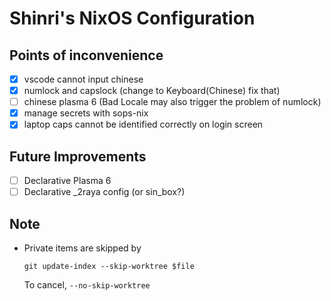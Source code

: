 # Shinri's NixOS Configuration

## Points of inconvenience

- [x] vscode cannot input chinese
- [x] numlock and capslock (change to Keyboard(Chinese) fix that)
- [ ] chinese plasma 6 (Bad Locale may also trigger the problem of numlock)
- [x] manage secrets with sops-nix
- [x] laptop caps cannot be identified correctly on login screen

## Future Improvements

- [ ] Declarative Plasma 6
- [ ] Declarative _2raya config (or sin_box?)

## Note

- Private items are skipped by

    ```fish
    git update-index --skip-worktree $file
    ```

    To cancel, `--no-skip-worktree`